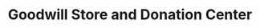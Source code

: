 ---
title: "Goodwill Store and Donation Center"
url: /yadkinville/goodwill-store-and-donation-center/
shop: Gebrauchtwaren
---